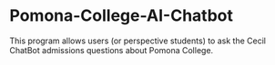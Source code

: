 # Pomona-College-AI-Chatbot

This program allows users (or perspective students) to ask the Cecil ChatBot admissions questions about Pomona College.
